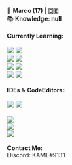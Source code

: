 
👤 <strong>Marco (17) | 🇩🇪</strong><br>
📚 <strong>Knowledge: null</strong><br>
<br>
<strong>Currently Learning:</strong><br><br>
<img src="https://img.shields.io/badge/HTML-black?logo=html5&logoColor=orange"/> 
<img src="https://img.shields.io/badge/CSS3-black?logo=css3&logoColor=blue"/><br/>
<img src="https://img.shields.io/badge/JavaScript-black?logo=javascript&logoColor=F7DF1E"/> 
<img src="https://img.shields.io/badge/TypeScript-black?logo=typescript&logoColor=blue"/><br/>
<img src="https://img.shields.io/badge/Express.js-black?logo=express&logoColor=white"/> 
<img src="https://img.shields.io/badge/Node.js-black?logo=nodedotjs&logoColor=green" /><br>
<img src="https://img.shields.io/badge/C%2B%2B-black?logo=c%2B%2B&logoColor=lightblue" />
<img src="https://img.shields.io/badge/C%23-black?logo=c&logoColor=darkmagenta" />
<br><br>
<strong>IDEs & CodeEditors:</strong><br><br>
<img src="https://img.shields.io/badge/WebStorm-black?logo=webstorm&logoColor=white">
<img src="https://img.shields.io/badge/VisualStudio/Code-black?logo=visualstudiocode&logoColor=white">
<br><br>
<img src="https://github-readme-stats.vercel.app/api/top-langs/?username=KAME425" /><br>
<img src="https://github-readme-stats.vercel.app/api?username=KAME425"/><br>
<img src="https://activity-graph.herokuapp.com/graph?username=KAME425&theme=minimal"/>
<br><br>
<strong>Contact Me:</strong>
<br>
<italic>Discord: KAME#9131</italic>
